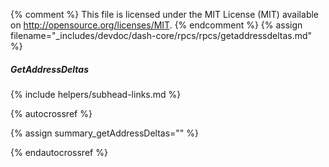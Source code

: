 {% comment %}
This file is licensed under the MIT License (MIT) available on
http://opensource.org/licenses/MIT.
{% endcomment %}
{% assign filename="_includes/devdoc/dash-core/rpcs/rpcs/getaddressdeltas.md" %}

##### GetAddressDeltas
{% include helpers/subhead-links.md %}

{% autocrossref %}

{% assign summary_getAddressDeltas="" %}


{% endautocrossref %}
